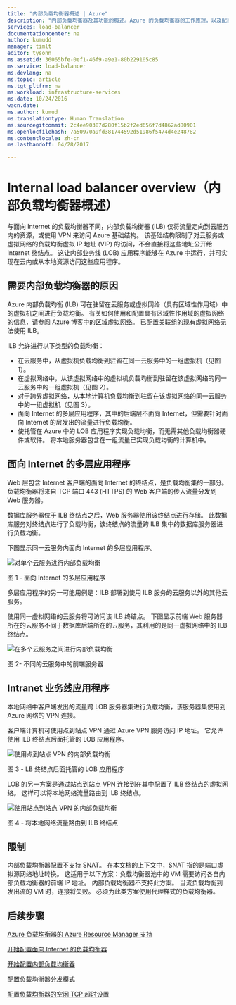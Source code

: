 ```yaml
---
title: "内部负载均衡器概述 | Azure"
description: "内部负载均衡器及其功能的概述。Azure 的负载均衡器的工作原理，以及配置内部终结点的可能方案"
services: load-balancer
documentationcenter: na
author: kumudd
manager: timlt
editor: tysonn
ms.assetid: 36065bfe-0ef1-46f9-a9e1-80b229105c85
ms.service: load-balancer
ms.devlang: na
ms.topic: article
ms.tgt_pltfrm: na
ms.workload: infrastructure-services
ms.date: 10/24/2016
wacn.date: 
ms.author: kumud
ms.translationtype: Human Translation
ms.sourcegitcommit: 2c4ee90387d280f15b2f2ed656f7d4862ad80901
ms.openlocfilehash: 7a50970a9fd381744592d51986f5474d4e248782
ms.contentlocale: zh-cn
ms.lasthandoff: 04/28/2017

---
```


# <a name="internal-load-balancer-overview"></a>Internal load balancer overview（内部负载均衡器概述）

与面向 Internet 的负载均衡器不同，内部负载均衡器 (ILB) 仅将流量定向到云服务内的资源，或使用 VPN 来访问 Azure 基础结构。 该基础结构限制了对云服务或虚拟网络的负载均衡虚拟 IP 地址 (VIP) 的访问，不会直接将这些地址公开给 Internet 终结点。 这让内部业务线 (LOB) 应用程序能够在 Azure 中运行，并可实现在云内或从本地资源访问这些应用程序。

## <a name="why-you-may-need-an-internal-load-balancer"></a>需要内部负载均衡器的原因

Azure 内部负载均衡 (ILB) 可在驻留在云服务或虚拟网络（具有区域性作用域）中的虚拟机之间进行负载均衡。 有关如何使用和配置具有区域性作用域的虚拟网络的信息，请参阅 Azure 博客中的[区域虚拟网络](https://azure.microsoft.com/blog/2014/05/14/regional-virtual-networks/)。 已配置关联组的现有虚拟网络无法使用 ILB。

ILB 允许进行以下类型的负载均衡：

* 在云服务中，从虚拟机负载均衡到驻留在同一云服务中的一组虚拟机（见图 1）。
* 在虚拟网络中，从该虚拟网络中的虚拟机负载均衡到驻留在该虚拟网络的同一云服务中的一组虚拟机（见图 2）。
* 对于跨界虚拟网络，从本地计算机负载均衡到驻留在该虚拟网络的同一云服务中的一组虚拟机（见图 3）。
* 面向 Internet 的多层应用程序，其中的后端层不面向 Internet，但需要针对面向 Internet 的层发出的流量进行负载均衡。
* 使托管在 Azure 中的 LOB 应用程序实现负载均衡，而无需其他负载均衡器硬件或软件。 将本地服务器包含在一组流量已实现负载均衡的计算机中。

## <a name="internet-facing-multi-tier-applications"></a>面向 Internet 的多层应用程序

Web 层包含 Internet 客户端的面向 Internet 的终结点，是负载均衡集的一部分。 负载均衡器将来自 TCP 端口 443 (HTTPS) 的 Web 客户端的传入流量分发到 Web 服务器。

数据库服务器位于 ILB 终结点之后，Web 服务器使用该终结点进行存储。 此数据库服务对终结点进行了负载均衡，该终结点的流量跨 ILB 集中的数据库服务器进行负载均衡。

下图显示同一云服务内面向 Internet 的多层应用程序。

![对单个云服务进行内部负载均衡](./media/load-balancer-internal-overview/IC736321.png)

图 1 - 面向 Internet 的多层应用程序

多层应用程序的另一可能用例是：ILB 部署到使用 ILB 服务的云服务以外的其他云服务。

使用同一虚拟网络的云服务将可访问该 ILB 终结点。 下图显示前端 Web 服务器所在的云服务不同于数据库后端所在的云服务，其利用的是同一虚拟网络中的 ILB 终结点。

![在多个云服务之间进行内部负载均衡](./media/load-balancer-internal-overview/IC744147.png)

图 2- 不同的云服务中的前端服务器

## <a name="intranet-line-of-business-applications"></a>Intranet 业务线应用程序

本地网络中客户端发出的流量跨 LOB 服务器集进行负载均衡，该服务器集使用到 Azure 网络的 VPN 连接。

客户端计算机可使用点到站点 VPN 通过 Azure VPN 服务访问 IP 地址。 它允许使用 ILB 终结点后面托管的 LOB 应用程序。

![使用点到站点 VPN 的内部负载均衡](./media/load-balancer-internal-overview/IC744148.png)

图 3 - LB 终结点后面托管的 LOB 应用程序

LOB 的另一方案是通过站点到站点 VPN 连接到在其中配置了 ILB 终结点的虚拟网络。 这样可以将本地网络流量路由到 ILB 终结点。

![使用站点到站点 VPN 的内部负载均衡](./media/load-balancer-internal-overview/IC744150.png)

图 4 - 将本地网络流量路由到 ILB 终结点

## <a name="limitations"></a>限制

内部负载均衡器配置不支持 SNAT。 在本文档的上下文中，SNAT 指的是端口虚拟源网络地址转换。  这适用于以下方案：负载均衡器池中的 VM 需要访问各自内部负载均衡器的前端 IP 地址。 内部负载均衡器不支持此方案。 当流负载均衡到发出流的 VM 时，连接将失败。 必须为此类方案使用代理样式的负载均衡器。

## <a name="next-steps"></a>后续步骤

[Azure 负载均衡器的 Azure Resource Manager 支持](load-balancer-arm.md)

[开始配置面向 Internet 的负载均衡器](load-balancer-get-started-internet-arm-ps.md)

[开始配置内部负载均衡器](load-balancer-get-started-ilb-arm-ps.md)

[配置负载均衡器分发模式](load-balancer-distribution-mode.md)

[配置负载均衡器的空闲 TCP 超时设置](load-balancer-tcp-idle-timeout.md)
